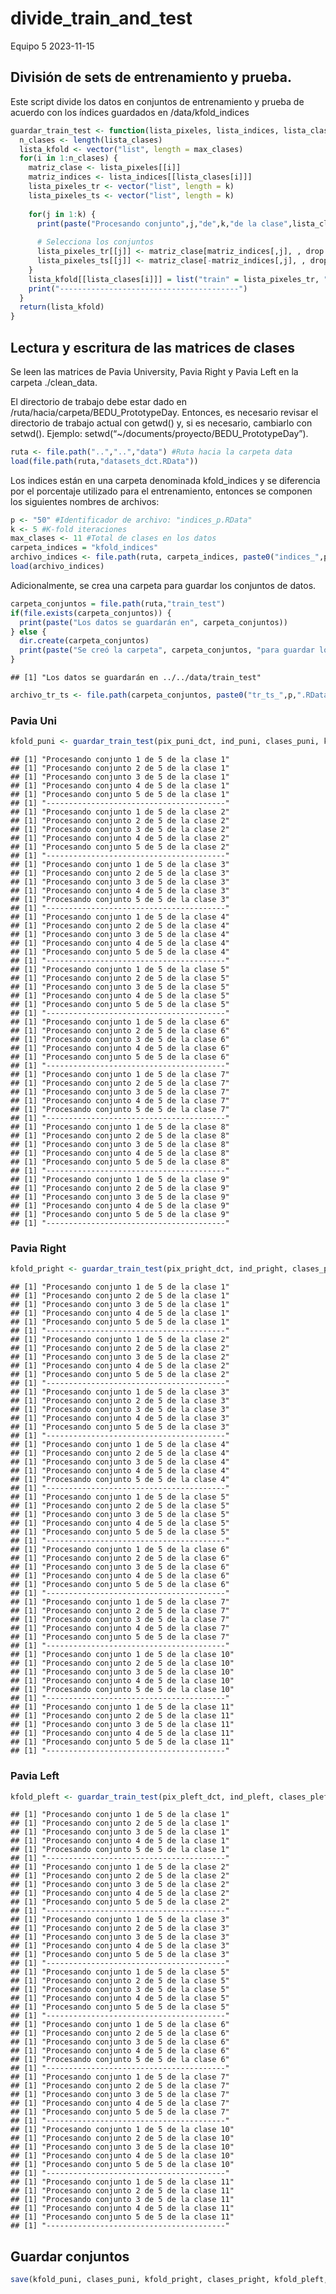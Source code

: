 divide_train_and_test
================
Equipo 5
2023-11-15

## División de sets de entrenamiento y prueba.

Este script divide los datos en conjuntos de entrenamiento y prueba de
acuerdo con los índices guardados en /data/kfold_indices

``` r
guardar_train_test <- function(lista_pixeles, lista_indices, lista_clases, k, max_clases) {
  n_clases <- length(lista_clases)
  lista_kfold <- vector("list", length = max_clases)
  for(i in 1:n_clases) {
    matriz_clase <- lista_pixeles[[i]]
    matriz_indices <- lista_indices[[lista_clases[i]]]
    lista_pixeles_tr <- vector("list", length = k)
    lista_pixeles_ts <- vector("list", length = k)
    
    for(j in 1:k) {
      print(paste("Procesando conjunto",j,"de",k,"de la clase",lista_clases[i]))
      
      # Selecciona los conjuntos
      lista_pixeles_tr[[j]] <- matriz_clase[matriz_indices[,j], , drop = FALSE]
      lista_pixeles_ts[[j]] <- matriz_clase[-matriz_indices[,j], , drop = FALSE]
    }
    lista_kfold[[lista_clases[i]]] = list("train" = lista_pixeles_tr, "test" = lista_pixeles_ts)
    print("----------------------------------------")
  }
  return(lista_kfold)
}
```

## Lectura y escritura de las matrices de clases

Se leen las matrices de Pavia University, Pavia Right y Pavia Left en la
carpeta ./clean_data.

El directorio de trabajo debe estar dado en
/ruta/hacia/carpeta/BEDU_PrototypeDay. Entonces, es necesario revisar el
directorio de trabajo actual con getwd() y, si es necesario, cambiarlo
con setwd(). Ejemplo: setwd(“~/documents/proyecto/BEDU_PrototypeDay”).

``` r
ruta <- file.path("..","..","data") #Ruta hacia la carpeta data
load(file.path(ruta,"datasets_dct.RData"))
```

Los indices están en una carpeta denominada kfold_indices y se
diferencia por el porcentaje utilizado para el entrenamiento, entonces
se componen los siguientes nombres de archivos:

``` r
p <- "50" #Identificador de archivo: "indices_p.RData"
k <- 5 #K-fold iteraciones
max_clases <- 11 #Total de clases en los datos
carpeta_indices = "kfold_indices"
archivo_indices <- file.path(ruta, carpeta_indices, paste0("indices_",p,".RData"))
load(archivo_indices)
```

Adicionalmente, se crea una carpeta para guardar los conjuntos de datos.

``` r
carpeta_conjuntos = file.path(ruta,"train_test")
if(file.exists(carpeta_conjuntos)) {
  print(paste("Los datos se guardarán en", carpeta_conjuntos))
} else {
  dir.create(carpeta_conjuntos)
  print(paste("Se creó la carpeta", carpeta_conjuntos, "para guardar los archivos"))
}
```

    ## [1] "Los datos se guardarán en ../../data/train_test"

``` r
archivo_tr_ts <- file.path(carpeta_conjuntos, paste0("tr_ts_",p,".RData"))
```

### Pavia Uni

``` r
kfold_puni <- guardar_train_test(pix_puni_dct, ind_puni, clases_puni, k, max_clases)
```

    ## [1] "Procesando conjunto 1 de 5 de la clase 1"
    ## [1] "Procesando conjunto 2 de 5 de la clase 1"
    ## [1] "Procesando conjunto 3 de 5 de la clase 1"
    ## [1] "Procesando conjunto 4 de 5 de la clase 1"
    ## [1] "Procesando conjunto 5 de 5 de la clase 1"
    ## [1] "----------------------------------------"
    ## [1] "Procesando conjunto 1 de 5 de la clase 2"
    ## [1] "Procesando conjunto 2 de 5 de la clase 2"
    ## [1] "Procesando conjunto 3 de 5 de la clase 2"
    ## [1] "Procesando conjunto 4 de 5 de la clase 2"
    ## [1] "Procesando conjunto 5 de 5 de la clase 2"
    ## [1] "----------------------------------------"
    ## [1] "Procesando conjunto 1 de 5 de la clase 3"
    ## [1] "Procesando conjunto 2 de 5 de la clase 3"
    ## [1] "Procesando conjunto 3 de 5 de la clase 3"
    ## [1] "Procesando conjunto 4 de 5 de la clase 3"
    ## [1] "Procesando conjunto 5 de 5 de la clase 3"
    ## [1] "----------------------------------------"
    ## [1] "Procesando conjunto 1 de 5 de la clase 4"
    ## [1] "Procesando conjunto 2 de 5 de la clase 4"
    ## [1] "Procesando conjunto 3 de 5 de la clase 4"
    ## [1] "Procesando conjunto 4 de 5 de la clase 4"
    ## [1] "Procesando conjunto 5 de 5 de la clase 4"
    ## [1] "----------------------------------------"
    ## [1] "Procesando conjunto 1 de 5 de la clase 5"
    ## [1] "Procesando conjunto 2 de 5 de la clase 5"
    ## [1] "Procesando conjunto 3 de 5 de la clase 5"
    ## [1] "Procesando conjunto 4 de 5 de la clase 5"
    ## [1] "Procesando conjunto 5 de 5 de la clase 5"
    ## [1] "----------------------------------------"
    ## [1] "Procesando conjunto 1 de 5 de la clase 6"
    ## [1] "Procesando conjunto 2 de 5 de la clase 6"
    ## [1] "Procesando conjunto 3 de 5 de la clase 6"
    ## [1] "Procesando conjunto 4 de 5 de la clase 6"
    ## [1] "Procesando conjunto 5 de 5 de la clase 6"
    ## [1] "----------------------------------------"
    ## [1] "Procesando conjunto 1 de 5 de la clase 7"
    ## [1] "Procesando conjunto 2 de 5 de la clase 7"
    ## [1] "Procesando conjunto 3 de 5 de la clase 7"
    ## [1] "Procesando conjunto 4 de 5 de la clase 7"
    ## [1] "Procesando conjunto 5 de 5 de la clase 7"
    ## [1] "----------------------------------------"
    ## [1] "Procesando conjunto 1 de 5 de la clase 8"
    ## [1] "Procesando conjunto 2 de 5 de la clase 8"
    ## [1] "Procesando conjunto 3 de 5 de la clase 8"
    ## [1] "Procesando conjunto 4 de 5 de la clase 8"
    ## [1] "Procesando conjunto 5 de 5 de la clase 8"
    ## [1] "----------------------------------------"
    ## [1] "Procesando conjunto 1 de 5 de la clase 9"
    ## [1] "Procesando conjunto 2 de 5 de la clase 9"
    ## [1] "Procesando conjunto 3 de 5 de la clase 9"
    ## [1] "Procesando conjunto 4 de 5 de la clase 9"
    ## [1] "Procesando conjunto 5 de 5 de la clase 9"
    ## [1] "----------------------------------------"

### Pavia Right

``` r
kfold_pright <- guardar_train_test(pix_pright_dct, ind_pright, clases_pright, k, max_clases)
```

    ## [1] "Procesando conjunto 1 de 5 de la clase 1"
    ## [1] "Procesando conjunto 2 de 5 de la clase 1"
    ## [1] "Procesando conjunto 3 de 5 de la clase 1"
    ## [1] "Procesando conjunto 4 de 5 de la clase 1"
    ## [1] "Procesando conjunto 5 de 5 de la clase 1"
    ## [1] "----------------------------------------"
    ## [1] "Procesando conjunto 1 de 5 de la clase 2"
    ## [1] "Procesando conjunto 2 de 5 de la clase 2"
    ## [1] "Procesando conjunto 3 de 5 de la clase 2"
    ## [1] "Procesando conjunto 4 de 5 de la clase 2"
    ## [1] "Procesando conjunto 5 de 5 de la clase 2"
    ## [1] "----------------------------------------"
    ## [1] "Procesando conjunto 1 de 5 de la clase 3"
    ## [1] "Procesando conjunto 2 de 5 de la clase 3"
    ## [1] "Procesando conjunto 3 de 5 de la clase 3"
    ## [1] "Procesando conjunto 4 de 5 de la clase 3"
    ## [1] "Procesando conjunto 5 de 5 de la clase 3"
    ## [1] "----------------------------------------"
    ## [1] "Procesando conjunto 1 de 5 de la clase 4"
    ## [1] "Procesando conjunto 2 de 5 de la clase 4"
    ## [1] "Procesando conjunto 3 de 5 de la clase 4"
    ## [1] "Procesando conjunto 4 de 5 de la clase 4"
    ## [1] "Procesando conjunto 5 de 5 de la clase 4"
    ## [1] "----------------------------------------"
    ## [1] "Procesando conjunto 1 de 5 de la clase 5"
    ## [1] "Procesando conjunto 2 de 5 de la clase 5"
    ## [1] "Procesando conjunto 3 de 5 de la clase 5"
    ## [1] "Procesando conjunto 4 de 5 de la clase 5"
    ## [1] "Procesando conjunto 5 de 5 de la clase 5"
    ## [1] "----------------------------------------"
    ## [1] "Procesando conjunto 1 de 5 de la clase 6"
    ## [1] "Procesando conjunto 2 de 5 de la clase 6"
    ## [1] "Procesando conjunto 3 de 5 de la clase 6"
    ## [1] "Procesando conjunto 4 de 5 de la clase 6"
    ## [1] "Procesando conjunto 5 de 5 de la clase 6"
    ## [1] "----------------------------------------"
    ## [1] "Procesando conjunto 1 de 5 de la clase 7"
    ## [1] "Procesando conjunto 2 de 5 de la clase 7"
    ## [1] "Procesando conjunto 3 de 5 de la clase 7"
    ## [1] "Procesando conjunto 4 de 5 de la clase 7"
    ## [1] "Procesando conjunto 5 de 5 de la clase 7"
    ## [1] "----------------------------------------"
    ## [1] "Procesando conjunto 1 de 5 de la clase 10"
    ## [1] "Procesando conjunto 2 de 5 de la clase 10"
    ## [1] "Procesando conjunto 3 de 5 de la clase 10"
    ## [1] "Procesando conjunto 4 de 5 de la clase 10"
    ## [1] "Procesando conjunto 5 de 5 de la clase 10"
    ## [1] "----------------------------------------"
    ## [1] "Procesando conjunto 1 de 5 de la clase 11"
    ## [1] "Procesando conjunto 2 de 5 de la clase 11"
    ## [1] "Procesando conjunto 3 de 5 de la clase 11"
    ## [1] "Procesando conjunto 4 de 5 de la clase 11"
    ## [1] "Procesando conjunto 5 de 5 de la clase 11"
    ## [1] "----------------------------------------"

### Pavia Left

``` r
kfold_pleft <- guardar_train_test(pix_pleft_dct, ind_pleft, clases_pleft, k, max_clases)
```

    ## [1] "Procesando conjunto 1 de 5 de la clase 1"
    ## [1] "Procesando conjunto 2 de 5 de la clase 1"
    ## [1] "Procesando conjunto 3 de 5 de la clase 1"
    ## [1] "Procesando conjunto 4 de 5 de la clase 1"
    ## [1] "Procesando conjunto 5 de 5 de la clase 1"
    ## [1] "----------------------------------------"
    ## [1] "Procesando conjunto 1 de 5 de la clase 2"
    ## [1] "Procesando conjunto 2 de 5 de la clase 2"
    ## [1] "Procesando conjunto 3 de 5 de la clase 2"
    ## [1] "Procesando conjunto 4 de 5 de la clase 2"
    ## [1] "Procesando conjunto 5 de 5 de la clase 2"
    ## [1] "----------------------------------------"
    ## [1] "Procesando conjunto 1 de 5 de la clase 3"
    ## [1] "Procesando conjunto 2 de 5 de la clase 3"
    ## [1] "Procesando conjunto 3 de 5 de la clase 3"
    ## [1] "Procesando conjunto 4 de 5 de la clase 3"
    ## [1] "Procesando conjunto 5 de 5 de la clase 3"
    ## [1] "----------------------------------------"
    ## [1] "Procesando conjunto 1 de 5 de la clase 5"
    ## [1] "Procesando conjunto 2 de 5 de la clase 5"
    ## [1] "Procesando conjunto 3 de 5 de la clase 5"
    ## [1] "Procesando conjunto 4 de 5 de la clase 5"
    ## [1] "Procesando conjunto 5 de 5 de la clase 5"
    ## [1] "----------------------------------------"
    ## [1] "Procesando conjunto 1 de 5 de la clase 6"
    ## [1] "Procesando conjunto 2 de 5 de la clase 6"
    ## [1] "Procesando conjunto 3 de 5 de la clase 6"
    ## [1] "Procesando conjunto 4 de 5 de la clase 6"
    ## [1] "Procesando conjunto 5 de 5 de la clase 6"
    ## [1] "----------------------------------------"
    ## [1] "Procesando conjunto 1 de 5 de la clase 7"
    ## [1] "Procesando conjunto 2 de 5 de la clase 7"
    ## [1] "Procesando conjunto 3 de 5 de la clase 7"
    ## [1] "Procesando conjunto 4 de 5 de la clase 7"
    ## [1] "Procesando conjunto 5 de 5 de la clase 7"
    ## [1] "----------------------------------------"
    ## [1] "Procesando conjunto 1 de 5 de la clase 10"
    ## [1] "Procesando conjunto 2 de 5 de la clase 10"
    ## [1] "Procesando conjunto 3 de 5 de la clase 10"
    ## [1] "Procesando conjunto 4 de 5 de la clase 10"
    ## [1] "Procesando conjunto 5 de 5 de la clase 10"
    ## [1] "----------------------------------------"
    ## [1] "Procesando conjunto 1 de 5 de la clase 11"
    ## [1] "Procesando conjunto 2 de 5 de la clase 11"
    ## [1] "Procesando conjunto 3 de 5 de la clase 11"
    ## [1] "Procesando conjunto 4 de 5 de la clase 11"
    ## [1] "Procesando conjunto 5 de 5 de la clase 11"
    ## [1] "----------------------------------------"

## Guardar conjuntos

``` r
save(kfold_puni, clases_puni, kfold_pright, clases_pright, kfold_pleft, clases_pleft, file = archivo_tr_ts)
```
